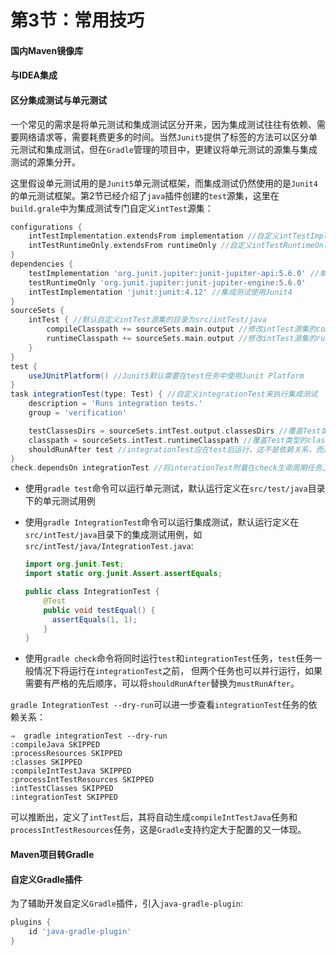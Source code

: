 # 第3节：常用技巧



#### 国内Maven镜像库



#### 与IDEA集成



#### 区分集成测试与单元测试

一个常见的需求是将单元测试和集成测试区分开来，因为集成测试往往有依赖、需要网络请求等，需要耗费更多的时间。当然`Junit5`提供了标签的方法可以区分单元测试和集成测试，但在`Gradle`管理的项目中，更建议将单元测试的源集与集成测试的源集分开。

这里假设单元测试用的是`Junit5`单元测试框架，而集成测试仍然使用的是`Junit4`的单元测试框架。第2节已经介绍了`java`插件创建的`test`源集，这里在`build.grale`中为集成测试专门自定义`intTest`源集：

```groovy
configurations {
    intTestImplementation.extendsFrom implementation //自定义intTestImplementation依赖配置
    intTestRuntimeOnly.extendsFrom runtimeOnly //自定义intTestRuntimeOnly依赖配置
}
dependencies {
    testImplementation 'org.junit.jupiter:junit-jupiter-api:5.6.0' //单元测试使用Junit5
    testRuntimeOnly 'org.junit.jupiter:junit-jupiter-engine:5.6.0' 
    intTestImplementation 'junit:junit:4.12' //集成测试使用Junit4
}
sourceSets {
    intTest { //默认自定义intTest源集的目录为src/intTest/java
        compileClasspath += sourceSets.main.output //修改intTest源集的compileClassPath属性
        runtimeClasspath += sourceSets.main.output //修改intTest源集的runtimeClassPath属性
    }
}
test {
    useJUnitPlatform() //Junit5默认需要在test任务中使用Junit Platform
}
task integrationTest(type: Test) { //自定义integrationTest来执行集成测试
    description = 'Runs integration tests.'
    group = 'verification'

    testClassesDirs = sourceSets.intTest.output.classesDirs //覆盖Test类型的testClassesDirs
    classpath = sourceSets.intTest.runtimeClasspath //覆盖Test类型的classpath
    shouldRunAfter test //integrationTest应在test后运行，这不是依赖关系，而是运行的弱先后关系
}
check.dependsOn integrationTest //将interationTest附着在check生命周期任务上
```

- 使用`gradle test`命令可以运行单元测试，默认运行定义在`src/test/java`目录下的单元测试用例

- 使用`gradle IntegrationTest`命令可以运行集成测试，默认运行定义在`src/intTest/java`目录下的集成测试用例，如`src/intTest/java/IntegrationTest.java`:

  ```java
  import org.junit.Test;
  import static org.junit.Assert.assertEquals;
  
  public class IntegrationTest {
      @Test
      public void testEqual() {
        assertEquals(1, 1);
      }
  }
  ```

- 使用`gradle check`命令将同时运行`test`和`integrationTest`任务，`test`任务一般情况下将运行在`integrationTest`之前， 但两个任务也可以并行运行，如果需要有严格的先后顺序，可以将`shouldRunAfter`替换为`mustRunAfter`。

`gradle IntegrationTest --dry-run`可以进一步查看`integrationTest`任务的依赖关系：

```shell
⇒  gradle integrationTest --dry-run
:compileJava SKIPPED
:processResources SKIPPED
:classes SKIPPED
:compileIntTestJava SKIPPED
:processIntTestResources SKIPPED
:intTestClasses SKIPPED
:integrationTest SKIPPED
```

可以推断出，定义了`intTest`后，其将自动生成`compileIntTestJava`任务和`processIntTestResources`任务，这是`Gradle`支持约定大于配置的又一体现。

#### Maven项目转Gradle







#### 自定义Gradle插件

为了辅助开发自定义`Gradle`插件，引入`java-gradle-plugin`:

```groovy
plugins {
    id 'java-gradle-plugin'
}
```




